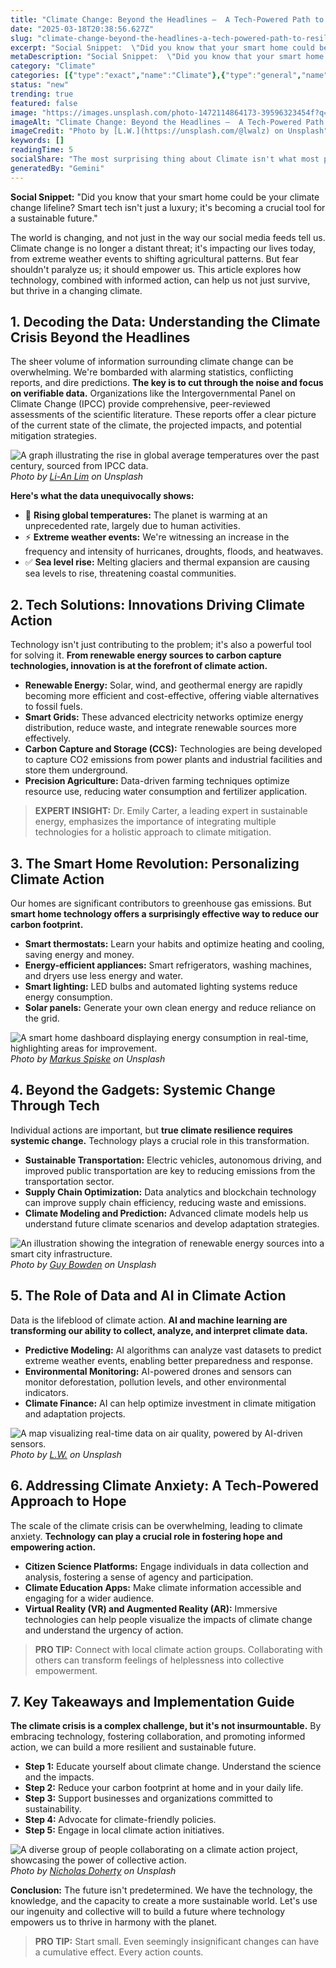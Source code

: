 ```yaml
---
title: "Climate Change: Beyond the Headlines –  A Tech-Powered Path to Resilience"
date: "2025-03-18T20:38:56.627Z"
slug: "climate-change-beyond-the-headlines-a-tech-powered-path-to-resilience"
excerpt: "Social Snippet:  \"Did you know that your smart home could be your climate change lifeline?  Smart tech isn't just a luxury; it's becoming a crucial tool for a sustainable future.\""
metaDescription: "Social Snippet:  \"Did you know that your smart home could be your climate change lifeline?  Smart tech isn't just a luxury; it's becoming a crucial tool fo..."
category: "Climate"
categories: [{"type":"exact","name":"Climate"},{"type":"general","name":"Environmental Science"},{"type":"medium","name":"Atmospheric Modeling"},{"type":"specific","name":"Climate Projections"},{"type":"niche","name":"GCM Calibration"}]
status: "new"
trending: true
featured: false
image: "https://images.unsplash.com/photo-1472114864173-39596323454f?q=85&w=1200&fit=max&fm=webp&auto=compress"
imageAlt: "Climate Change: Beyond the Headlines –  A Tech-Powered Path to Resilience"
imageCredit: "Photo by [L.W.](https://unsplash.com/@lwalz) on Unsplash"
keywords: []
readingTime: 5
socialShare: "The most surprising thing about Climate isn't what most people think. Find out what experts really say about this game-changing topic."
generatedBy: "Gemini"
---
```




**Social Snippet:**  "Did you know that your smart home could be your climate change lifeline?  Smart tech isn't just a luxury; it's becoming a crucial tool for a sustainable future."

The world is changing, and not just in the way our social media feeds tell us.  Climate change is no longer a distant threat; it's impacting our lives today, from extreme weather events to shifting agricultural patterns.  But fear shouldn't paralyze us; it should empower us. This article explores how technology, combined with informed action, can help us not just survive, but thrive in a changing climate.

## 1.  Decoding the Data: Understanding the Climate Crisis Beyond the Headlines

The sheer volume of information surrounding climate change can be overwhelming.  We're bombarded with alarming statistics, conflicting reports, and dire predictions.  **The key is to cut through the noise and focus on verifiable data.**  Organizations like the Intergovernmental Panel on Climate Change (IPCC) provide comprehensive, peer-reviewed assessments of the scientific literature.  These reports offer a clear picture of the current state of the climate, the projected impacts, and potential mitigation strategies.

![A graph illustrating the rise in global average temperatures over the past century, sourced from IPCC data.](https://images.unsplash.com/photo-1552799446-159ba9523315?q=85&w=1200&fit=max&fm=webp&auto=compress)
*Photo by [Li-An Lim](https://unsplash.com/@li_anlim) on Unsplash*

**Here's what the data unequivocally shows:**

* 🔑 **Rising global temperatures:**  The planet is warming at an unprecedented rate, largely due to human activities.
* ⚡ **Extreme weather events:**  We're witnessing an increase in the frequency and intensity of hurricanes, droughts, floods, and heatwaves.
* ✅ **Sea level rise:**  Melting glaciers and thermal expansion are causing sea levels to rise, threatening coastal communities.

## 2.  Tech Solutions:  Innovations Driving Climate Action

Technology isn't just contributing to the problem; it's also a powerful tool for solving it.  **From renewable energy sources to carbon capture technologies, innovation is at the forefront of climate action.**

* **Renewable Energy:** Solar, wind, and geothermal energy are rapidly becoming more efficient and cost-effective, offering viable alternatives to fossil fuels.
* **Smart Grids:**  These advanced electricity networks optimize energy distribution, reduce waste, and integrate renewable sources more effectively.
* **Carbon Capture and Storage (CCS):**  Technologies are being developed to capture CO2 emissions from power plants and industrial facilities and store them underground.
* **Precision Agriculture:**  Data-driven farming techniques optimize resource use, reducing water consumption and fertilizer application.

> **EXPERT INSIGHT:**  Dr. Emily Carter, a leading expert in sustainable energy, emphasizes the importance of integrating multiple technologies for a holistic approach to climate mitigation.

## 3.  The Smart Home Revolution:  Personalizing Climate Action

Our homes are significant contributors to greenhouse gas emissions.  But **smart home technology offers a surprisingly effective way to reduce our carbon footprint.**

* **Smart thermostats:** Learn your habits and optimize heating and cooling, saving energy and money.
* **Energy-efficient appliances:**  Smart refrigerators, washing machines, and dryers use less energy and water.
* **Smart lighting:**  LED bulbs and automated lighting systems reduce energy consumption.
* **Solar panels:**  Generate your own clean energy and reduce reliance on the grid.

![A smart home dashboard displaying energy consumption in real-time, highlighting areas for improvement.](https://images.unsplash.com/photo-1570358934836-6802981e481e?q=85&w=1200&fit=max&fm=webp&auto=compress)
*Photo by [Markus Spiske](https://unsplash.com/@markusspiske) on Unsplash*

## 4.  Beyond the Gadgets: Systemic Change Through Tech

Individual actions are important, but **true climate resilience requires systemic change.**  Technology plays a crucial role in this transformation.

* **Sustainable Transportation:**  Electric vehicles, autonomous driving, and improved public transportation are key to reducing emissions from the transportation sector.
* **Supply Chain Optimization:**  Data analytics and blockchain technology can improve supply chain efficiency, reducing waste and emissions.
* **Climate Modeling and Prediction:**  Advanced climate models help us understand future climate scenarios and develop adaptation strategies.

![An illustration showing the integration of renewable energy sources into a smart city infrastructure.](https://images.unsplash.com/photo-1464039397811-476f652a343b?q=85&w=1200&fit=max&fm=webp&auto=compress)
*Photo by [Guy Bowden](https://unsplash.com/@guybowden) on Unsplash*

## 5.  The Role of Data and AI in Climate Action

Data is the lifeblood of climate action.  **AI and machine learning are transforming our ability to collect, analyze, and interpret climate data.**

* **Predictive Modeling:**  AI algorithms can analyze vast datasets to predict extreme weather events, enabling better preparedness and response.
* **Environmental Monitoring:**  AI-powered drones and sensors can monitor deforestation, pollution levels, and other environmental indicators.
* **Climate Finance:**  AI can help optimize investment in climate mitigation and adaptation projects.

![A map visualizing real-time data on air quality, powered by AI-driven sensors.](https://images.unsplash.com/photo-1472114864173-39596323454f?q=85&w=1200&fit=max&fm=webp&auto=compress)
*Photo by [L.W.](https://unsplash.com/@lwalz) on Unsplash*

## 6.  Addressing Climate Anxiety:  A Tech-Powered Approach to Hope

The scale of the climate crisis can be overwhelming, leading to climate anxiety.  **Technology can play a crucial role in fostering hope and empowering action.**

* **Citizen Science Platforms:**  Engage individuals in data collection and analysis, fostering a sense of agency and participation.
* **Climate Education Apps:**  Make climate information accessible and engaging for a wider audience.
* **Virtual Reality (VR) and Augmented Reality (AR):**  Immersive technologies can help people visualize the impacts of climate change and understand the urgency of action.

> **PRO TIP:**  Connect with local climate action groups.  Collaborating with others can transform feelings of helplessness into collective empowerment.

## 7.  Key Takeaways and Implementation Guide

**The climate crisis is a complex challenge, but it's not insurmountable.**  By embracing technology, fostering collaboration, and promoting informed action, we can build a more resilient and sustainable future.

* **Step 1:**  Educate yourself about climate change. Understand the science and the impacts.
* **Step 2:**  Reduce your carbon footprint at home and in your daily life.
* **Step 3:**  Support businesses and organizations committed to sustainability.
* **Step 4:**  Advocate for climate-friendly policies.
* **Step 5:**  Engage in local climate action initiatives.

![A diverse group of people collaborating on a climate action project, showcasing the power of collective action.](https://images.unsplash.com/photo-1548337138-e87d889cc369?q=85&w=1200&fit=max&fm=webp&auto=compress)
*Photo by [Nicholas Doherty](https://unsplash.com/@nrdoherty) on Unsplash*

**Conclusion:** The future isn't predetermined.  We have the technology, the knowledge, and the capacity to create a more sustainable world.  Let's use our ingenuity and collective will to build a future where technology empowers us to thrive in harmony with the planet.

> **PRO TIP:**  Start small.  Even seemingly insignificant changes can have a cumulative effect. Every action counts.


<div class="reading-progress-container">
  <div id="reading-progress" class="reading-progress"></div>
</div>
